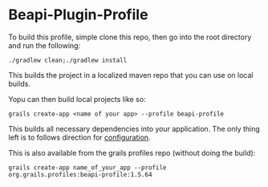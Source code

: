 # Beapi-Plugin-Profile

To build this profile, simple clone this repo, then go into the root directory and run the following:

```
./gradlew clean;./gradlew install
```

This builds the project in a localized maven repo that you can use on local builds.

Yopu can then build local projects like so:

```
grails create-app <name of your app> --profile beapi-profile
```

This builds all necessary dependencies into your application. The only thing left is to follows direction for [configuration](http://orubel.github.io/Beapi-API-Framework/).

This is also available from the grails profiles repo (without doing the build):

```
grails create-app name_of_your_app --profile org.grails.profiles:beapi-profile:1.5.64
```
